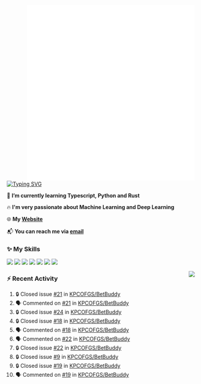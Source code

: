 <img align="right" width="450" src="github-metrics.svg">

[![Typing SVG](https://readme-typing-svg.herokuapp.com?duration=2500&vCenter=true&width=200&height=40&lines=Hello+World+👋)](https://git.io/typing-svg)

🌱 **I’m currently learning Typescript, Python and Rust**

🔥 **I'm very passionate about Machine Learning and Deep Learning**

🌐 **My [Website](https://kpcofgs.github.io/)**

📬 **You can reach me via [email](mailto:shixian_sheng-2@protonmail.com)**

### ✨ **My Skills**

[![](https://img.shields.io/badge/LinuxMint-47A248?style=flat-square&logo=linuxmint&logoColor=fff)](https://linuxmint.com/)
[![](https://img.shields.io/badge/MXLinux-000000?style=flat-square&logo=mxlinux&logoColor=fff)](https://mxlinux.org/)
[![](https://img.shields.io/badge/Windows11-0078d6?style=flat-square&logo=windows&logoColor=fff)](https://www.microsoft.com/software-download/windows11)
![](https://img.shields.io/badge/Python-3572A5?style=flat-square&logo=python&logoColor=white)
![](https://img.shields.io/badge/HTML-E34C26?style=flat-square&logo=html5&logoColor=white)
![](https://img.shields.io/badge/CSS-563D7C?style=flat-square&logo=css3&logoColor=white)
![](https://img.shields.io/badge/TypeScript-3178C6?style=flat-square&logo=typescript&logoColor=white)

<a>
    <img align="right" height=210px src="https://github-readme-stats.vercel.app/api?username=KPCOFGS&theme=tokyonight&show_icons=true&show=prs_merged">
</a>

### ⚡ **Recent Activity**
<!--START_SECTION:activity-->
1. 🔒 Closed issue [#21](https://github.com/KPCOFGS/BetBuddy/issues/21) in [KPCOFGS/BetBuddy](https://github.com/KPCOFGS/BetBuddy)
2. 🗣 Commented on [#21](https://github.com/KPCOFGS/BetBuddy/issues/21#issuecomment-2515994021) in [KPCOFGS/BetBuddy](https://github.com/KPCOFGS/BetBuddy)
3. 🔒 Closed issue [#24](https://github.com/KPCOFGS/BetBuddy/issues/24) in [KPCOFGS/BetBuddy](https://github.com/KPCOFGS/BetBuddy)
4. 🔒 Closed issue [#18](https://github.com/KPCOFGS/BetBuddy/issues/18) in [KPCOFGS/BetBuddy](https://github.com/KPCOFGS/BetBuddy)
5. 🗣 Commented on [#18](https://github.com/KPCOFGS/BetBuddy/issues/18#issuecomment-2514538630) in [KPCOFGS/BetBuddy](https://github.com/KPCOFGS/BetBuddy)
6. 🗣 Commented on [#22](https://github.com/KPCOFGS/BetBuddy/issues/22#issuecomment-2506768458) in [KPCOFGS/BetBuddy](https://github.com/KPCOFGS/BetBuddy)
7. 🔒 Closed issue [#22](https://github.com/KPCOFGS/BetBuddy/issues/22) in [KPCOFGS/BetBuddy](https://github.com/KPCOFGS/BetBuddy)
8. 🔒 Closed issue [#9](https://github.com/KPCOFGS/BetBuddy/issues/9) in [KPCOFGS/BetBuddy](https://github.com/KPCOFGS/BetBuddy)
9. 🔒 Closed issue [#19](https://github.com/KPCOFGS/BetBuddy/issues/19) in [KPCOFGS/BetBuddy](https://github.com/KPCOFGS/BetBuddy)
10. 🗣 Commented on [#19](https://github.com/KPCOFGS/BetBuddy/issues/19#issuecomment-2506767927) in [KPCOFGS/BetBuddy](https://github.com/KPCOFGS/BetBuddy)
<!--END_SECTION:activity-->

